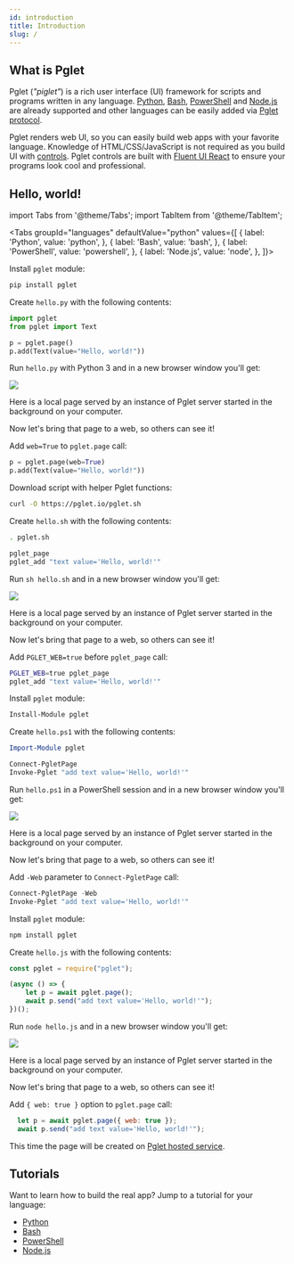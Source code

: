```yaml
---
id: introduction
title: Introduction
slug: /
---
```


## What is Pglet

Pglet (*"piglet"*) is a rich user interface (UI) framework for scripts and programs written in any language. [Python](/docs/tutorials/python), [Bash](/docs/tutorials/bash), [PowerShell](/docs/tutorials/powershell) and [Node.js](/docs/tutorials/node) are already supported and other languages can be easily added via [Pglet protocol](/docs/reference/protocol).

Pglet renders web UI, so you can easily build web apps with your favorite language. Knowledge of HTML/CSS/JavaScript is not required as you build UI with [controls](/docs/controls). Pglet controls are built with [Fluent UI React](https://developer.microsoft.com/en-us/fluentui#/controls/web) to ensure your programs look cool and professional.

## Hello, world!

import Tabs from '@theme/Tabs';
import TabItem from '@theme/TabItem';

<Tabs groupId="languages" defaultValue="python" values={[
  { label: 'Python', value: 'python', },
  { label: 'Bash', value: 'bash', },
  { label: 'PowerShell', value: 'powershell', },
  { label: 'Node.js', value: 'node', },
]}>

<TabItem value="python">

Install `pglet` module:

```bash
pip install pglet
```

Create `hello.py` with the following contents:

```python title="hello.py"
import pglet
from pglet import Text

p = pglet.page()
p.add(Text(value="Hello, world!"))
```

Run `hello.py` with Python 3 and in a new browser window you'll get:

<div style={{textAlign: 'center'}}><img src="/img/docs/quickstart-hello-world.png" /></div>

Here is a local page served by an instance of Pglet server started in the background on your computer.

Now let's bring that page to a web, so others can see it!

Add `web=True` to `pglet.page` call:

```python {1}
p = pglet.page(web=True)
p.add(Text(value="Hello, world!"))
```

</TabItem>

<TabItem value="bash">

Download script with helper Pglet functions:

```bash
curl -O https://pglet.io/pglet.sh
```

Create `hello.sh` with the following contents:

```bash title="hello.sh"
. pglet.sh

pglet_page
pglet_add "text value='Hello, world!'"
```

Run `sh hello.sh` and in a new browser window you'll get:

<div style={{textAlign: 'center'}}><img src="/img/docs/quickstart-hello-world.png" /></div>

Here is a local page served by an instance of Pglet server started in the background on your computer.

Now let's bring that page to a web, so others can see it!

Add `PGLET_WEB=true` before `pglet_page` call:

```bash {1}
PGLET_WEB=true pglet_page
pglet_add "text value='Hello, world!'"
```

</TabItem>

<TabItem value="powershell">

Install `pglet` module:

```powershell
Install-Module pglet
```

Create `hello.ps1` with the following contents:

```powershell title="hello.ps1"
Import-Module pglet

Connect-PgletPage
Invoke-Pglet "add text value='Hello, world!'"
```

Run `hello.ps1` in a PowerShell session and in a new browser window you'll get:

<div style={{textAlign: 'center'}}><img src="/img/docs/quickstart-hello-world.png" /></div>

Here is a local page served by an instance of Pglet server started in the background on your computer.

Now let's bring that page to a web, so others can see it!

Add `-Web` parameter to `Connect-PgletPage` call:

```powershell {1}
Connect-PgletPage -Web
Invoke-Pglet "add text value='Hello, world!'"
```

</TabItem>

<TabItem value="node">

Install `pglet` module:

```bash
npm install pglet
```

Create `hello.js` with the following contents:

```javascript title="hello.js"
const pglet = require("pglet");

(async () => {
    let p = await pglet.page();
    await p.send("add text value='Hello, world!'");
})();
```

Run `node hello.js` and in a new browser window you'll get:

<div style={{textAlign: 'center'}}><img src="/img/docs/quickstart-hello-world.png" /></div>

Here is a local page served by an instance of Pglet server started in the background on your computer.

Now let's bring that page to a web, so others can see it!

Add `{ web: true }` option to `pglet.page` call:

```javascript {1}
  let p = await pglet.page({ web: true });
  await p.send("add text value='Hello, world!'");
```

</TabItem>

</Tabs>

This time the page will be created on [Pglet hosted service](/docs/pglet-service).

## Tutorials

Want to learn how to build the real app? Jump to a tutorial for your language:

* [Python](/docs/tutorials/python)
* [Bash](/docs/tutorials/bash)
* [PowerShell](/docs/tutorials/powershell)
* [Node.js](/docs/tutorials/node)